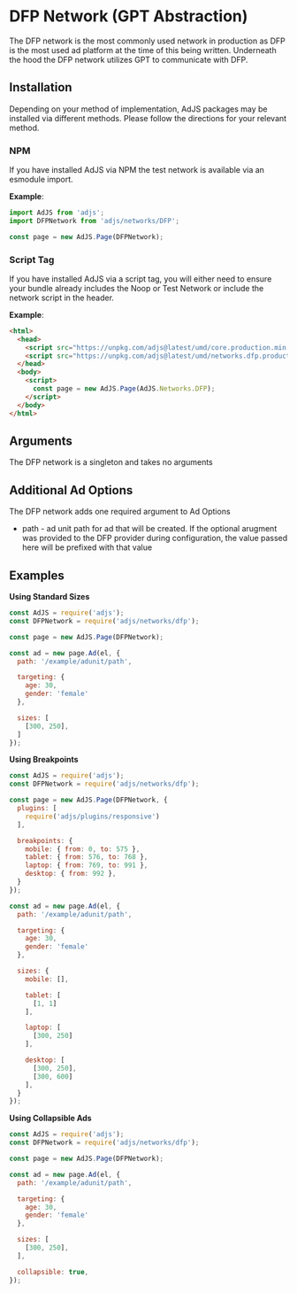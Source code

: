 # DFP Network (GPT Abstraction)
The DFP network is the most commonly used network in production as DFP is the most used ad platform at the time of this being written. Underneath the hood the DFP network utilizes GPT to communicate with DFP.

## Installation
Depending on your method of implementation, AdJS packages may be installed via different methods.
Please follow the directions for your relevant method.

### NPM
If you have installed AdJS via NPM the test network is available via an esmodule import.

__Example__:
```js
import AdJS from 'adjs';
import DFPNetwork from 'adjs/networks/DFP';

const page = new AdJS.Page(DFPNetwork);
```

### Script Tag
If you have installed AdJS via a script tag, you will either need to ensure your bundle already
includes the Noop or Test Network or include the network script in the header.

__Example__:
```html
<html>
  <head>
    <script src="https://unpkg.com/adjs@latest/umd/core.production.min.js"></script>
    <script src="https://unpkg.com/adjs@latest/umd/networks.dfp.production.min.js"></script>
  </head>
  <body>
    <script>
      const page = new AdJS.Page(AdJS.Networks.DFP);
    </script>
  </body>
</html>
```

## Arguments
The DFP network is a singleton and takes no arguments

## Additional Ad Options
The DFP network adds one required argument to Ad Options

- path<String> - ad unit path for ad that will be created. If the optional arugment was provided to the DFP provider during configuration, the value passed here will be prefixed with that value

## Examples

__Using Standard Sizes__
```js
const AdJS = require('adjs');
const DFPNetwork = require('adjs/networks/dfp');

const page = new AdJS.Page(DFPNetwork);

const ad = new page.Ad(el, {
  path: '/example/adunit/path',

  targeting: {
    age: 30,
    gender: 'female'
  },

  sizes: [
    [300, 250],
  ]
});
```

__Using Breakpoints__
```js
const AdJS = require('adjs');
const DFPNetwork = require('adjs/networks/dfp');

const page = new AdJS.Page(DFPNetwork, {
  plugins: [
    require('adjs/plugins/responsive')
  ],

  breakpoints: {
    mobile: { from: 0, to: 575 },
    tablet: { from: 576, to: 768 },
    laptop: { from: 769, to: 991 },
    desktop: { from: 992 },
  }
});

const ad = new page.Ad(el, {
  path: '/example/adunit/path',

  targeting: {
    age: 30,
    gender: 'female'
  },

  sizes: {
    mobile: [],

    tablet: [
      [1, 1]
    ],

    laptop: [
      [300, 250]
    ],

    desktop: [
      [300, 250],
      [300, 600]
    ],
  }
});
```


__Using Collapsible Ads__
```js
const AdJS = require('adjs');
const DFPNetwork = require('adjs/networks/dfp');

const page = new AdJS.Page(DFPNetwork);

const ad = new page.Ad(el, {
  path: '/example/adunit/path',

  targeting: {
    age: 30,
    gender: 'female'
  },

  sizes: [
    [300, 250],
  ],

  collapsible: true,
});
```
